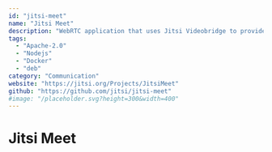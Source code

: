 ```yaml
---
id: "jitsi-meet"
name: "Jitsi Meet"
description: "WebRTC application that uses Jitsi Videobridge to provide high quality, scalable video conferences."
tags:
  - "Apache-2.0"
  - "Nodejs"
  - "Docker"
  - "deb"
category: "Communication"
website: "https://jitsi.org/Projects/JitsiMeet"
github: "https://github.com/jitsi/jitsi-meet"
#image: "/placeholder.svg?height=300&width=400"
---
```


# Jitsi Meet
